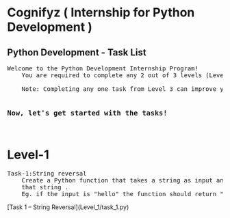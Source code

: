 <h1>Cognifyz ( Internship for Python Development )</h1>
<h2> Python Development - Task List </h2>

<pre>
Welcome to the Python Development Internship Program!
    You are required to complete any 2 out of 3 levels (Level 1, 2, or 3). These levels are designed to suit your schedule and make the learning journey engaging and rewarding.

    Note: Completing any one task from Level 3 can improve your chances of receiving a stipend.
    <h3>Now, let's get started with the tasks!</h3>
</pre>
<h1>Level-1</h1>
<pre>Task-1:String reversal
    Create a Python function that takes a string as input and returns the reverse of
    that string .
    Eg. if the input is "hello" the function should return "olleh".</pre>
 [Task 1 – String Reversal](Level_1/task_1.py)
